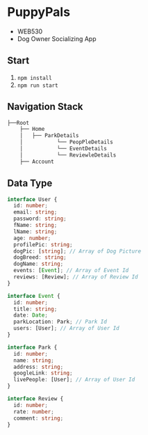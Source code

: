 # PuppyPals

- WEB530
- Dog Owner Socializing App

## Start

1. `npm install`
2. `npm run start`

## Navigation Stack

```bash
├──Root
    ├── Home
    │   ├── ParkDetails
    │           └── PeopPleDetails
    │           └── EventDetails
    │           └── ReviewleDetails
    ├── Account
```

## Data Type

```typescript
interface User {
  id: number;
  email: string;
  password: string;
  fName: string;
  lName: string;
  age: number;
  profilePic: string;
  dogPic: [string]; // Array of Dog Picture
  dogBreed: string;
  dogName: string;
  events: [Event]; // Array of Event Id
  reviews: [Review]; // Array of Review Id
}

interface Event {
  id: number;
  title: string;
  date: Date;
  parkLocation: Park; // Park Id
  users: [User]; // Array of User Id
}

interface Park {
  id: number;
  name: string;
  address: string;
  googleLink: string;
  livePeople: [User]; // Array of User Id
}

interface Review {
  id: number;
  rate: number;
  comment: string;
}
```
